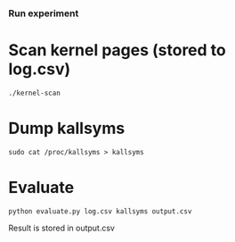 ### Run experiment

# Scan kernel pages (stored to log.csv)

    ./kernel-scan

# Dump kallsyms

    sudo cat /proc/kallsyms > kallsyms

# Evaluate

    python evaluate.py log.csv kallsyms output.csv

Result is stored in output.csv
